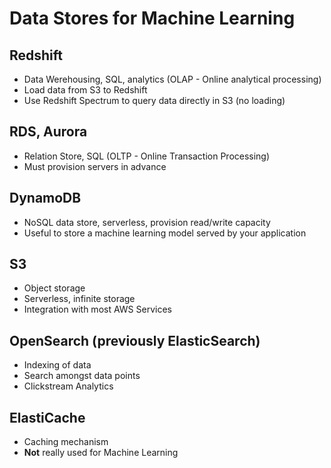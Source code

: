 # Data Stores for Machine Learning

## Redshift
* Data Werehousing, SQL, analytics (OLAP - Online analytical processing)
* Load data from S3 to Redshift
* Use Redshift Spectrum to query data directly in S3 (no loading)

## RDS, Aurora
* Relation Store, SQL (OLTP - Online Transaction Processing)
* Must provision servers in advance

## DynamoDB
* NoSQL data store, serverless, provision read/write capacity
* Useful to store a machine learning model served by your application

## S3
* Object storage
* Serverless, infinite storage
* Integration with most AWS Services

## OpenSearch (previously ElasticSearch)
* Indexing of data
* Search amongst data points 
* Clickstream Analytics

## ElastiCache
* Caching mechanism
* **Not** really used for Machine Learning
